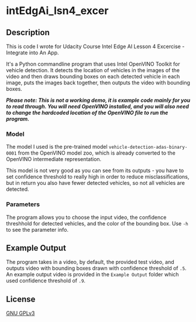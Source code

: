 # intEdgAi_lsn4_excer
## Description
This is code I wrote for Udacity Course Intel Edge AI Lesson 4 Excercise - Integrate into An App.

It's a Python commandline program that uses Intel OpenVINO Toolkit for vehicle detection. It detects the location of vehicles in the images of the video and then draws bounding boxes on each detected vehicle in each image, puts the images back together, then outputs the video with bounding boxes.

***Please note: This is not a working demo, it is example code mainly for you to read through.
You will need OpenVINO installed, and you will also need to change the hardcoded location of the OpenVINO file to run the program.***

### Model
The model I used is the pre-trained model `vehicle-detection-adas-binary-0001` from the OpenVINO model zoo, which is already converted to the OpenVINO intermediate representation.

This model is not very good as you can see from its outputs - you have to set confidence threshold to really high in order to reduce misclassifications, but in return you also have fewer detected vehicles, so not all vehicles are detected.

### Parameters
The program allows you to choose the input video, the confidence threshhold for detected vehicles, and the color of the bounding box. Use `-h` to see the parameter info.

## Example Output
The program takes in a video, by default, the provided test video, and outputs video with bounding boxes drawn with confidence threshold of `.5`. An example output video is provided in the `Example Output` folder which used confidence threshold of `.9`.

## License

[GNU GPLv3](https://choosealicense.com/licenses/gpl-3.0/)
